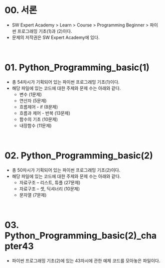 # 00. 서론

- SW Expert Academy > Learn > Course > Programming Beginner > 파이썬 프로그래밍 기초(1)과 (2)이다.
- 문제의 저작권은 SW Expert Academy에 있다.



<br>

# 01. Python_Programming_basic(1)

- 총 54차시가 기획되어 있는  파이썬 프로그래밍 기초(1)이다.
- 해당 파일에 있는 코드에 대한 주제와 문제 수는 아래와 같다.
  - 변수 (1문제)
  - 연산자 (5문제)
  - 흐름제어 - if (8문제)
  - 흐름과 제어 - 반복 (13문제)
  - 함수의 기초 (10문제)
  - 내장함수 (11문제)



<br>

# 02. Python_Programming_basic(2)

- 총 50차시가 기획되어 있는 파이썬 프로그래밍 기초(2)이다.
- 해당 파일에 있는 코드에 대한 주제와 문제 수는 아래와 같다.
  - 자료구조 – 리스트, 튜플 (27문제)
  - 자료구조 – 셋, 딕셔너리 (10문제)
  - 문자열 (7문제)




<br>

# 03. Python_Programming_basic(2)_chapter43

- 파이썬 프로그래밍 기초(2)에 있는 43차시에 관한 예제 코드를 모아놓은 파일이다.
